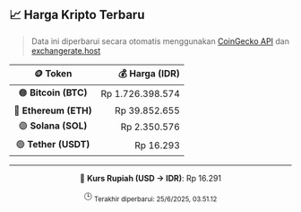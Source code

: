 

<!-- HARGA_KRIPTO -->
## 📈 Harga Kripto Terbaru

> Data ini diperbarui secara otomatis menggunakan [CoinGecko API](https://www.coingecko.com/) dan [exchangerate.host](https://exchangerate.host/)

<div align="center">

| 🪙 Token | 💰 Harga (IDR) |
|:------:|---------------:|
| 🟠 **Bitcoin (BTC)**   | Rp 1.726.398.574 |
| 🔵 **Ethereum (ETH)**  | Rp 39.852.655 |
| 🟣 **Solana (SOL)**    | Rp 2.350.576 |
| 🟢 **Tether (USDT)**   | Rp 16.293 |

---

💱 **Kurs Rupiah (USD → IDR)**: Rp 16.291

🕒 <sub>Terakhir diperbarui: 25/6/2025, 03.51.12</sub>

</div>
<!-- /HARGA_KRIPTO -->